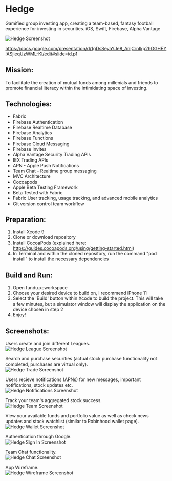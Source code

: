 # Hedge
Gamified group investing app, creating a team-based, fantasy football experience for investing in securities. iOS, Swift, Firebase, Alpha Vantage

![Hedge Screenshot](demo/teamPage.png)

https://docs.google.com/presentation/d/1gDsSeyaYJe8_AnjCrnIkp2hGGHEYlASjieqUzWML-KI/edit#slide=id.p1

Mission:
------------
To facilitate the creation of mutual funds among millenials and friends to promote financial literacy within the intimidating space of investing.


Technologies:
------------
 - Fabric
 - Firebase Authentication
 - Firebase Realtime Database
 - Firebase Analytics
 - Firebase Functions
 - Firebase Cloud Messaging
 - Firebase Invites
 - Alpha Vantage Security Trading APIs
 - IEX Trading APIs
 - APN - Apple Push Notifications
 - Team Chat - Realtime group messaging
 - MVC Architecture
 - Cocoapods
 - Apple Beta Testing Framework
 - Beta Tested with Fabric
 - Fabric User tracking, usage tracking, and advanced mobile analytics
 - Git version control team workflow

Preparation:
------------
1. Install Xcode 9
2. Clone or download repository
3. Install CocoaPods (explained here: https://guides.cocoapods.org/using/getting-started.html)
4. In Terminal and within the cloned repository, run the command "pod install" to install the necessary dependencies

Build and Run:
--------------
1. Open fundu.xcworkspace
2. Choose your desired device to build on, I recommend iPhone 11
3. Select the 'Build' button within Xcode to build the project. This will take a few minutes, but a simulator window will display the application on the device chosen in step 2
5. Enjoy!

Screenshots:
--------------

Users create and join different Leagues.  
![Hedge League Screenshot](demo/leagueBrowse.png)

Search and purchase securities (actual stock purchase functionality not completed, purchases are virtual only).  
![Hedge Trade Screenshot](demo/trade.png)

Users recieve notifications (APNs) for new messages, important notifications, stock updates etc.  
![Hedge Notifications Screenshot](demo/Notifications.png)

Track your team's aggregated stock success.  
![Hedge Team Screenshot](demo/teamBrowse.png)

View your available funds and portfolio value as well as check news updates and stock watchlist (similar to Robinhood wallet page).   
![Hedge Wallet Screenshot](demo/Wallet.png)

Authentication through Google.   
![Hedge Sign In Screenshot](demo/sign-in.png)

Team Chat functionality.   
![Hedge Chat Screenshot](demo/chat.png)

App Wireframe.  
![Hedge Wireframe Screenshot](demo/majorUserflow.jpg)





